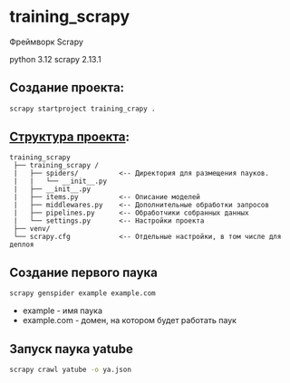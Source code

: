 # training_scrapy
Фреймворк Scrapy

python 3.12
scrapy 2.13.1

## Создание проекта:

```bash
scrapy startproject training_crapy .
```

## [Структура проекта](https://docs.scrapy.org/en/latest/topics/architecture.html):
```commandline
training_scrapy  
 ├── training_scrapy /
 |   ├── spiders/          <-- Директория для размещения пауков.
 |   |   └── __init__.py
 |   ├── __init__.py
 |   ├── items.py          <-- Описание моделей
 |   ├── middlewares.py    <-- Дополнительные обработки запросов
 |   ├── pipelines.py      <-- Обработчики собранных данных
 |   └── settings.py       <-- Настройки проекта
 ├── venv/
 └── scrapy.cfg            <-- Отдельные настройки, в том числе для деплоя
```

## Создание первого паука
```bash
scrapy genspider example example.com 
```
* example - имя паука
* example.com - домен, на котором будет работать паук

## Запуск паука yatube
```bash
scrapy crawl yatube -o ya.json
```